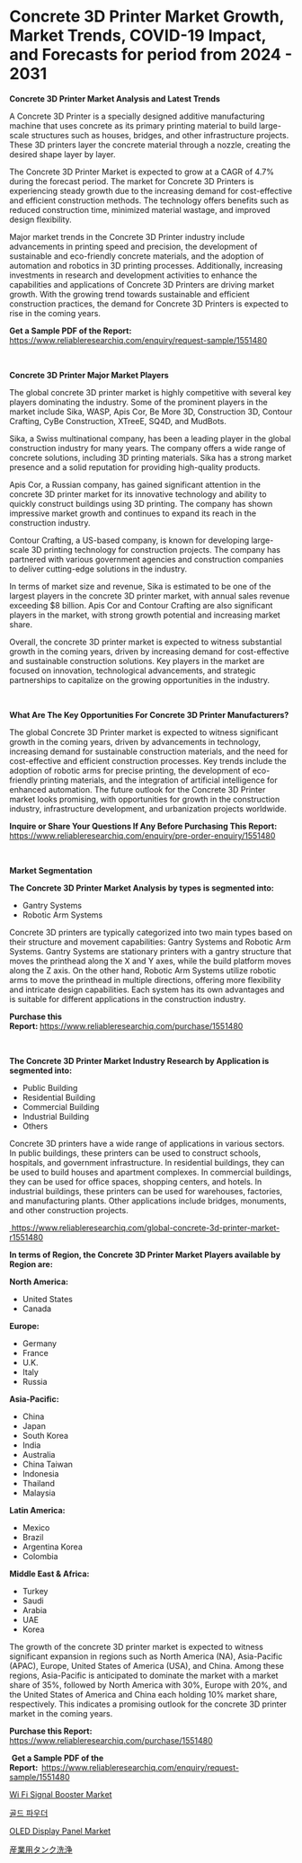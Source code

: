 <p><h1>Concrete 3D Printer Market Growth, Market Trends, COVID-19 Impact, and Forecasts for period from 2024 - 2031</h1></p><p><strong>Concrete 3D Printer Market Analysis and Latest Trends</strong></p>
<p><p>A Concrete 3D Printer is a specially designed additive manufacturing machine that uses concrete as its primary printing material to build large-scale structures such as houses, bridges, and other infrastructure projects. These 3D printers layer the concrete material through a nozzle, creating the desired shape layer by layer.</p><p>The Concrete 3D Printer Market is expected to grow at a CAGR of 4.7% during the forecast period. The market for Concrete 3D Printers is experiencing steady growth due to the increasing demand for cost-effective and efficient construction methods. The technology offers benefits such as reduced construction time, minimized material wastage, and improved design flexibility. </p><p>Major market trends in the Concrete 3D Printer industry include advancements in printing speed and precision, the development of sustainable and eco-friendly concrete materials, and the adoption of automation and robotics in 3D printing processes. Additionally, increasing investments in research and development activities to enhance the capabilities and applications of Concrete 3D Printers are driving market growth. With the growing trend towards sustainable and efficient construction practices, the demand for Concrete 3D Printers is expected to rise in the coming years.</p></p>
<p><strong>Get a Sample PDF of the Report:&nbsp;</strong> <a href="https://www.reliableresearchiq.com/enquiry/request-sample/1551480">https://www.reliableresearchiq.com/enquiry/request-sample/1551480</a></p>
<p>&nbsp;</p>
<p><strong>Concrete 3D Printer Major Market Players</strong></p>
<p><p>The global concrete 3D printer market is highly competitive with several key players dominating the industry. Some of the prominent players in the market include Sika, WASP, Apis Cor, Be More 3D, Construction 3D, Contour Crafting, CyBe Construction, XTreeE, SQ4D, and MudBots.</p><p>Sika, a Swiss multinational company, has been a leading player in the global construction industry for many years. The company offers a wide range of concrete solutions, including 3D printing materials. Sika has a strong market presence and a solid reputation for providing high-quality products.</p><p>Apis Cor, a Russian company, has gained significant attention in the concrete 3D printer market for its innovative technology and ability to quickly construct buildings using 3D printing. The company has shown impressive market growth and continues to expand its reach in the construction industry.</p><p>Contour Crafting, a US-based company, is known for developing large-scale 3D printing technology for construction projects. The company has partnered with various government agencies and construction companies to deliver cutting-edge solutions in the industry.</p><p>In terms of market size and revenue, Sika is estimated to be one of the largest players in the concrete 3D printer market, with annual sales revenue exceeding $8 billion. Apis Cor and Contour Crafting are also significant players in the market, with strong growth potential and increasing market share.</p><p>Overall, the concrete 3D printer market is expected to witness substantial growth in the coming years, driven by increasing demand for cost-effective and sustainable construction solutions. Key players in the market are focused on innovation, technological advancements, and strategic partnerships to capitalize on the growing opportunities in the industry.</p></p>
<p>&nbsp;</p>
<p><strong>What Are The Key Opportunities For Concrete 3D Printer Manufacturers?</strong></p>
<p><p>The global Concrete 3D Printer market is expected to witness significant growth in the coming years, driven by advancements in technology, increasing demand for sustainable construction materials, and the need for cost-effective and efficient construction processes. Key trends include the adoption of robotic arms for precise printing, the development of eco-friendly printing materials, and the integration of artificial intelligence for enhanced automation. The future outlook for the Concrete 3D Printer market looks promising, with opportunities for growth in the construction industry, infrastructure development, and urbanization projects worldwide.</p></p>
<p><strong>Inquire or Share Your Questions If Any Before Purchasing This Report:</strong> <a href="https://www.reliableresearchiq.com/enquiry/pre-order-enquiry/1551480">https://www.reliableresearchiq.com/enquiry/pre-order-enquiry/1551480</a></p>
<p>&nbsp;</p>
<p><strong>Market Segmentation</strong></p>
<p><strong>The Concrete 3D Printer Market Analysis by types is segmented into:</strong></p>
<p><ul><li>Gantry Systems</li><li>Robotic Arm Systems</li></ul></p>
<p><p>Concrete 3D printers are typically categorized into two main types based on their structure and movement capabilities: Gantry Systems and Robotic Arm Systems. Gantry Systems are stationary printers with a gantry structure that moves the printhead along the X and Y axes, while the build platform moves along the Z axis. On the other hand, Robotic Arm Systems utilize robotic arms to move the printhead in multiple directions, offering more flexibility and intricate design capabilities. Each system has its own advantages and is suitable for different applications in the construction industry.</p></p>
<p><strong>Purchase this Report:&nbsp;</strong><a href="https://www.reliableresearchiq.com/purchase/1551480">https://www.reliableresearchiq.com/purchase/1551480</a></p>
<p>&nbsp;</p>
<p><strong>The Concrete 3D Printer Market Industry Research by Application is segmented into:</strong></p>
<p><ul><li>Public Building</li><li>Residential Building</li><li>Commercial Building</li><li>Industrial Building</li><li>Others</li></ul></p>
<p><p>Concrete 3D printers have a wide range of applications in various sectors. In public buildings, these printers can be used to construct schools, hospitals, and government infrastructure. In residential buildings, they can be used to build houses and apartment complexes. In commercial buildings, they can be used for office spaces, shopping centers, and hotels. In industrial buildings, these printers can be used for warehouses, factories, and manufacturing plants. Other applications include bridges, monuments, and other construction projects.</p></p>
<p><a href="https://www.reliableresearchiq.com/global-concrete-3d-printer-market-r1551480">&nbsp;https://www.reliableresearchiq.com/global-concrete-3d-printer-market-r1551480</a></p>
<p><strong>In terms of Region, the Concrete 3D Printer Market Players available by Region are:</strong></p>
<p>
    <p> <strong> North America: </strong>
        <ul>
            <li>United States</li>
            <li>Canada</li>
        </ul>
        </p> 
    <p> <strong> Europe: </strong>
        <ul>
            <li>Germany</li>
            <li>France</li>
            <li>U.K.</li>
            <li>Italy</li>
            <li>Russia</li>
        </ul>
        </p> 
    <p> <strong> Asia-Pacific: </strong>
        <ul>
            <li>China</li>
            <li>Japan</li>
            <li>South Korea</li>
            <li>India</li>
            <li>Australia</li>
            <li>China Taiwan</li>
            <li>Indonesia</li>
            <li>Thailand</li>
            <li>Malaysia</li>
        </ul>
        </p> 
    <p> <strong> Latin America: </strong>
        <ul>
            <li>Mexico</li>
            <li>Brazil</li>
            <li>Argentina Korea</li>
            <li>Colombia</li>
        </ul>
        </p> 
    <p> <strong> Middle East & Africa: </strong>
        <ul>
            <li>Turkey</li>
            <li>Saudi</li>
            <li>Arabia</li>
            <li>UAE</li>
            <li>Korea</li>
        </ul>
    </p>
    </p>
<p><p>The growth of the concrete 3D printer market is expected to witness significant expansion in regions such as North America (NA), Asia-Pacific (APAC), Europe, United States of America (USA), and China. Among these regions, Asia-Pacific is anticipated to dominate the market with a market share of 35%, followed by North America with 30%, Europe with 20%, and the United States of America and China each holding 10% market share, respectively. This indicates a promising outlook for the concrete 3D printer market in the coming years.</p></p>
<p><strong>Purchase this Report: </strong><a href="https://www.reliableresearchiq.com/purchase/1551480">https://www.reliableresearchiq.com/purchase/1551480</a></p>
<p>&nbsp;<strong>Get a Sample PDF of the Report:&nbsp;&nbsp;</strong><a href="https://www.reliableresearchiq.com/enquiry/request-sample/1551480">https://www.reliableresearchiq.com/enquiry/request-sample/1551480</a></p>
<p><strong></strong></p>
<p><p><a href="https://github.com/gdfhhhj/Market-Research-Report-List-5/blob/main/wi-fi-signal-booster-market.md">Wi Fi Signal Booster Market</a></p><p><a href="https://github.com/laholand/Market-Research-Report-List-5/blob/main/905981644674.md">골드 파우더</a></p><p><a href="https://github.com/julyju69/Market-Research-Report-List-4/blob/main/oled-display-panel-market.md">OLED Display Panel Market</a></p><p><a href="https://github.com/DanykaKilback/Market-Research-Report-List-2/blob/main/425328634460.md">産業用タンク洗浄</a></p></p>